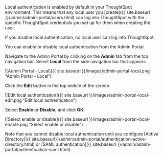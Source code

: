 Local authentication is enabled by default in your ThoughtSpot environment. This means that any local user you [create]({{ site.baseurl }}/admin/admin-portal/users.html) can log into ThoughtSpot with the specific ThoughtSpot credentials you set up for them when creating the user.

If you disable local authentication, no local user can log into ThoughtSpot.

You can enable or disable local authentication from the Admin Portal.

Navigate to the Admin Portal by clicking on the **Admin** tab from the top navigation bar. Select **Local** from the side navigation bar that appears.

![Admin Portal - Local]({{ site.baseurl }}/images/admin-portal-local.png "Admin Portal - Local")

Click the **Edit** button in the top middle of the screen.

![Edit local authentication]({{ site.baseurl }}/images/admin-portal-local-edit.png "Edit local authentication")

Select **Enable** or **Disable**, and click **OK**.

![Select enable or disable]({{ site.baseurl }}/images/admin-portal-local-enable.png "Select enable or disable")

Note that you cannot disable local authentication until you configure [Active Directory]({{ site.baseurl}}/admin/admin-portal/authentication-active-directory.html) or [SAML authentication]({{ site.baseurl }}/admin/admin-portal/authentication-saml.html).
